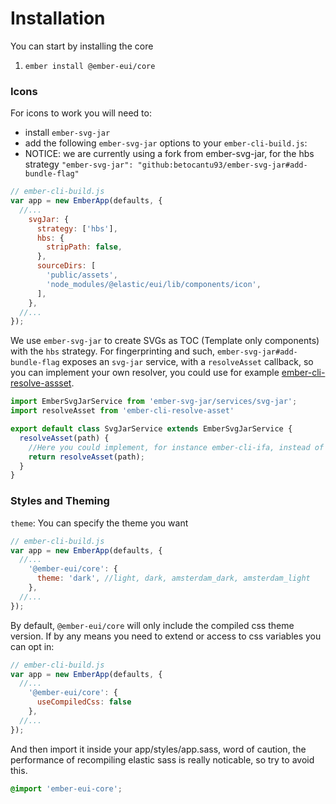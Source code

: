# Installation

You can start by installing the core

1. `ember install @ember-eui/core`

### Icons

For icons to work you will need to:

- install `ember-svg-jar`
- add the following `ember-svg-jar` options to your `ember-cli-build.js`:
- NOTICE: we are currently using a fork from ember-svg-jar, for the hbs strategy
  `"ember-svg-jar": "github:betocantu93/ember-svg-jar#add-bundle-flag"`

```javascript
// ember-cli-build.js
var app = new EmberApp(defaults, {
  //...
    svgJar: {
      strategy: ['hbs'],
      hbs: {
        stripPath: false,
      },
      sourceDirs: [
        'public/assets',
        'node_modules/@elastic/eui/lib/components/icon',
      ],
    },
  //...
});

```

We use `ember-svg-jar` to create SVGs as TOC (Template only components) with the `hbs` strategy. For fingerprinting and such, `ember-svg-jar#add-bundle-flag` exposes an `svg-jar` service, with a `resolveAsset` callback, so you can implement your own resolver, you could use for example [ember-cli-resolve-assset](https://github.com/buschtoens/ember-cli-resolve-asset).

```javascript
import EmberSvgJarService from 'ember-svg-jar/services/svg-jar';
import resolveAsset from 'ember-cli-resolve-asset'

export default class SvgJarService extends EmberSvgJarService {
  resolveAsset(path) {
    //Here you could implement, for instance ember-cli-ifa, instead of ember-cli-resolve-asset.
    return resolveAsset(path);
  }
}
```


### Styles and Theming

`theme`: You can specify the theme you want  

```javascript
// ember-cli-build.js
var app = new EmberApp(defaults, {
  //...
    '@ember-eui/core': {
      theme: 'dark', //light, dark, amsterdam_dark, amsterdam_light 
    },
  //...
});
```
By default, `@ember-eui/core` will only include the compiled css theme version. If by any means you need to extend or access to css variables you can opt in:

```javascript
// ember-cli-build.js
var app = new EmberApp(defaults, {
  //...
    '@ember-eui/core': {
      useCompiledCss: false
    },
  //...
});
```

And then import it inside your app/styles/app.sass, word of caution, the performance of recompiling elastic sass is really noticable, so try to avoid this.

```css
@import 'ember-eui-core';
```